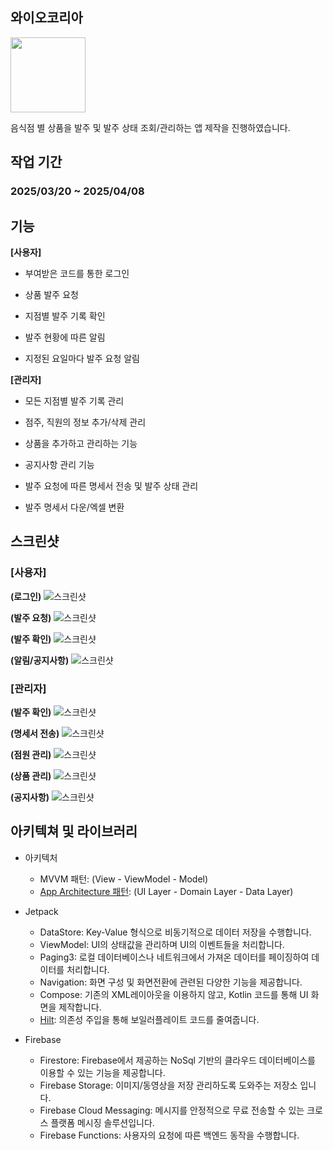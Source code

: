 ## 와이오코리아
<img src='https://github.com/sghoregooteitehoo03/outsourcing/blob/main/YO_KOREA/image/logo.jpg' height="120" />

음식점 별 상품을 발주 및 발주 상태 조회/관리하는 앱 제작을 진행하였습니다.

## 작업 기간
### 2025/03/20 ~ 2025/04/08

## 기능
**[사용자]**
- 부여받은 코드를 통한 로그인

- 상품 발주 요청

- 지점별 발주 기록 확인



- 발주 현황에 따른 알림

- 지정된 요일마다 발주 요청 알림


**[관리자]**
- 모든 지점별 발주 기록 관리

- 점주, 직원의 정보 추가/삭제 관리

- 상품을 추가하고 관리하는 기능

- 공지사항 관리 기능

- 발주 요청에 따른 명세서 전송 및 발주 상태 관리

- 발주 명세서 다운/엑셀 변환

## 스크린샷
### [사용자] ###
**(로그인)**
![스크린샷](https://github.com/sghoregooteitehoo03/outsourcing/blob/main/YO_KOREA/image/image_1.png)

**(발주 요청)**
![스크린샷](https://github.com/sghoregooteitehoo03/outsourcing/blob/main/YO_KOREA/image/image_2.png)

**(발주 확인)**
![스크린샷](https://github.com/sghoregooteitehoo03/outsourcing/blob/main/YO_KOREA/image/image_3.png)

**(알림/공지사항)**
![스크린샷](https://github.com/sghoregooteitehoo03/outsourcing/blob/main/YO_KOREA/image/image_4.png)

### [관리자] ###
**(발주 확인)**
![스크린샷](https://github.com/sghoregooteitehoo03/outsourcing/blob/main/YO_KOREA/image/image_5.png)

**(명세서 전송)**
![스크린샷](https://github.com/sghoregooteitehoo03/outsourcing/blob/main/YO_KOREA/image/image_6.png)

**(점원 관리)**
![스크린샷](https://github.com/sghoregooteitehoo03/outsourcing/blob/main/YO_KOREA/image/image_7.png)

**(상품 관리)**
![스크린샷](https://github.com/sghoregooteitehoo03/outsourcing/blob/main/YO_KOREA/image/image_8.png)

**(공지사항)**
![스크린샷](https://github.com/sghoregooteitehoo03/outsourcing/blob/main/YO_KOREA/image/image_9.png)

## 아키텍쳐 및 라이브러리
- 아키텍처
   - MVVM 패턴: (View - ViewModel - Model)
   - [App Architecture 패턴](https://developer.android.com/topic/architecture/intro): (UI Layer - Domain Layer - Data Layer)
     
- Jetpack
  - DataStore: Key-Value 형식으로 비동기적으로 데이터 저장을 수행합니다.
  - ViewModel: UI의 상태값을 관리하며 UI의 이벤트들을 처리합니다.
  - Paging3: 로컬 데이터베이스나 네트워크에서 가져온 데이터를 페이징하여 데이터를 처리합니다.
  - Navigation: 화면 구성 및 화면전환에 관련된 다양한 기능을 제공합니다.
  - Compose: 기존의 XML레이아웃을 이용하지 않고, Kotlin 코드를 통해 UI 화면을 제작합니다.
  - [Hilt](https://dagger.dev/hilt/): 의존성 주입을 통해 보일러플레이트 코드를 줄여줍니다.

- Firebase
  - Firestore: Firebase에서 제공하는 NoSql 기반의 클라우드 데이터베이스를 이용할 수 있는 기능을 제공합니다.
  - Firebase Storage: 이미지/동영상을 저장 관리하도록 도와주는 저장소 입니다.
  - Firebase Cloud Messaging: 메시지를 안정적으로 무료 전송할 수 있는 크로스 플랫폼 메시징 솔루션입니다.
  - Firebase Functions: 사용자의 요청에 따른 백엔드 동작을 수행합니다.
